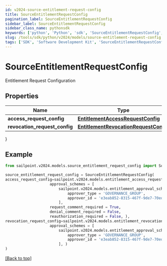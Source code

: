 ```yaml
---
id: v2024-source-entitlement-request-config
title: SourceEntitlementRequestConfig
pagination_label: SourceEntitlementRequestConfig
sidebar_label: SourceEntitlementRequestConfig
sidebar_class_name: pythonsdk
keywords: ['python', 'Python', 'sdk', 'SourceEntitlementRequestConfig', 'V2024SourceEntitlementRequestConfig'] 
slug: /tools/sdk/python/v2024/models/source-entitlement-request-config
tags: ['SDK', 'Software Development Kit', 'SourceEntitlementRequestConfig', 'V2024SourceEntitlementRequestConfig']
---
```


# SourceEntitlementRequestConfig

Entitlement Request Configuration

## Properties

Name | Type | Description | Notes
------------ | ------------- | ------------- | -------------
**access_request_config** | [**EntitlementAccessRequestConfig**](entitlement-access-request-config) |  | [optional] 
**revocation_request_config** | [**EntitlementRevocationRequestConfig**](entitlement-revocation-request-config) |  | [optional] 
}

## Example

```python
from sailpoint.v2024.models.source_entitlement_request_config import SourceEntitlementRequestConfig

source_entitlement_request_config = SourceEntitlementRequestConfig(
access_request_config=sailpoint.v2024.models.entitlement_access_request_config.Entitlement Access Request Config(
                    approval_schemes = [
                        sailpoint.v2024.models.entitlement_approval_scheme.Entitlement Approval Scheme(
                            approver_type = 'GOVERNANCE_GROUP', 
                            approver_id = 'e3eab852-8315-467f-9de7-70eda97f63c8', )
                        ], 
                    request_comment_required = True, 
                    denial_comment_required = False, 
                    reauthorization_required = False, ),
revocation_request_config=sailpoint.v2024.models.entitlement_revocation_request_config.Entitlement Revocation Request Config(
                    approval_schemes = [
                        sailpoint.v2024.models.entitlement_approval_scheme.Entitlement Approval Scheme(
                            approver_type = 'GOVERNANCE_GROUP', 
                            approver_id = 'e3eab852-8315-467f-9de7-70eda97f63c8', )
                        ], )
)

```
[[Back to top]](#) 

